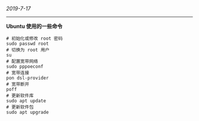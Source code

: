 *2019-7-17*

---

**Ubuntu 使用的一些命令**

```shell
# 初始化或修改 root 密码
sudo passwd root
# 切换为 root 用户
su
# 配置宽带网络
sudo pppoeconf
# 宽带连接
pon dsl-provider
# 宽带断开
poff
# 更新软件库
sudo apt update
# 更新软件包
sudo apt upgrade
```

